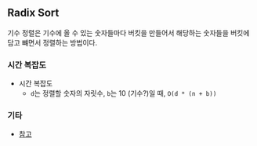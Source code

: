 ## Radix Sort

기수 정렬은 기수에 올 수 있는 숫자들마다 버킷을 만들어서 해당하는 숫자들을 버킷에 담고 뺴면서 정렬하는 방법이다.

### 시간 복잡도
- 시간 복잡도
    - `d`는 정렬할 숫자의 자릿수, `b`는 10 (기수?)일 때, `O(d * (n + b))`

### 기타

- [참고](https://github.com/kim6394/tech-interview-for-developer/blob/master/Algorithm/Sort_Radix.md)